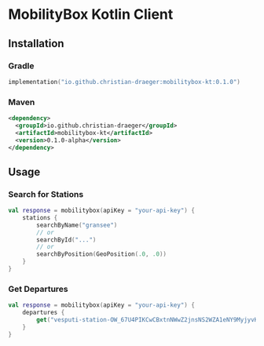 # MobilityBox Kotlin Client

## Installation

### Gradle
```kotlin
implementation("io.github.christian-draeger:mobilitybox-kt:0.1.0")
```

### Maven
```xml
<dependency>
  <groupId>io.github.christian-draeger</groupId>
  <artifactId>mobilitybox-kt</artifactId>
  <version>0.1.0-alpha</version>
</dependency>
```

## Usage
### Search for Stations
```kotlin
val response = mobilitybox(apiKey = "your-api-key") {
    stations {
        searchByName("gransee")
        // or
        searchById("...")
        // or
        searchByPosition(GeoPosition(.0, .0))
    }
}
```

### Get Departures
```kotlin
val response = mobilitybox(apiKey = "your-api-key") {
    departures {
        get("vesputi-station-OW_67U4PIKCwCBxtnNWwZ2jnsNS2WZA1eNY9MyjyvKs")
    }
}
```
